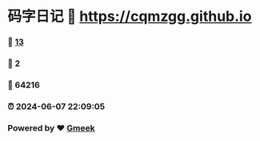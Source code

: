 # 码字日记 :link: https://cqmzgg.github.io 
### :page_facing_up: [13](https://cqmzgg.github.io/tag.html) 
### :speech_balloon: 2 
### :hibiscus: 64216 
### :alarm_clock: 2024-06-07 22:09:05 
### Powered by :heart: [Gmeek](https://github.com/Meekdai/Gmeek)
